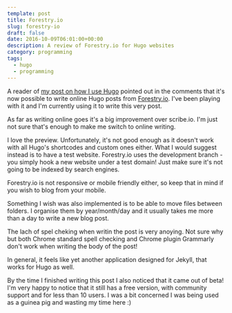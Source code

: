 ```yaml
---
template: post
title: Forestry.io
slug: forestry-io
draft: false
date: 2016-10-09T06:01:00+00:00
description: A review of Forestry.io for Hugo websites
category: programming
tags:
  - hugo
  - programming
---
```


A reader of [my post on how I use Hugo](/posts/hugo-write-deploy-host) pointed out in the comments that it's now possible to write online Hugo posts from [Forestry.io](https://forestry.io). I've been playing with it and I'm currently using it to write this very post.

As far as writing online goes it's a big improvement over scribe.io. I'm just not sure that's enough to make me switch to online writing.

I love the preview. Unfortunately, it's not good enough as it doesn't work with all Hugo's shortcodes and custom ones either. What I would suggest instead is to have a test website. Forestry.io uses the development branch - you simply hook a new website under a test domain! Just make sure it's not going to be indexed by search engines.

Forestry.io is not responsive or mobile friendly either, so keep that in mind if you wish to blog from your mobile.

Something I wish was also implemented is to be able to move files between folders. I organise them by year/month/day and it usually takes me more than a day to write a new blog post.

The lach of spel cheking when writin the post is very anoying. Not sure why but both Chrome standard spell checking and Chrome plugin Grammarly don't work when writing the body of the post!

In general, it feels like yet another application designed for Jekyll, that works for Hugo as well.

By the time I finished writing this post I also noticed that it came out of beta! I'm very happy to notice that it still has a free version, with community support and for less than 10 users. I was a bit concerned I was being used as a guinea pig and wasting my time here :)
